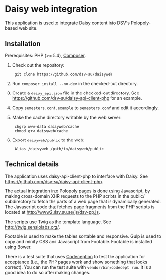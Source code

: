 Daisy web integration
=====================

This application is used to integrate Daisy content into DSV's
Polopoly-based web site.

Installation
------------

Prerequisites: PHP (>= 5.4), [Composer](https://getcomposer.org/).

1. Check out the repository:

        git clone https://github.com/dsv-su/daisyweb

2. Run `composer install --no-dev` in the checked-out directory.

3. Create a `daisy_api.json` file in the checked-out directory. See
   <https://github.com/dsv-su/daisy-api-client-php> for an example.

4. Copy `semesters.conf.example` to `semesters.conf` and edit it
   accordingly.

5. Make the cache directory writable by the web server:

        chgrp www-data daisyweb/cache
        chmod g+w daisyweb/cache

6. Export `daisyweb/public` to the web:

        Alias /daisyweb /path/to/daisyweb/public

Technical details
-----------------

The application uses daisy-api-client-php to interface with Daisy. See
<https://github.com/dsv-su/daisy-api-client-php>.

The actual integration into Polopoly pages is done using Javascript,
by making cross-domain XHR requests to the PHP scripts in the public/
subdirectory to fetch the parts of a web page that is dynamically
generated. The Javascript code that fetches page fragments from the
PHP scripts is located at <http://www2.dsv.su.se/js/dsv-pp.js>.

The scripts use Twig as the template language. See
<http://twig.sensiolabs.org/>.

Footable is used to make the tables sortable and responsive. Gulp is
used to copy and minify CSS and Javascript from Footable. Footable is
installed using Bower.

There is a test suite that uses [Codeception](http://codeception.com/)
to test the application for acceptance (i.e., the PHP pages work and
show something that looks correct). You can run the test suite with
`vendor/bin/codecept run`. It is a good idea to do so after making
changes.
